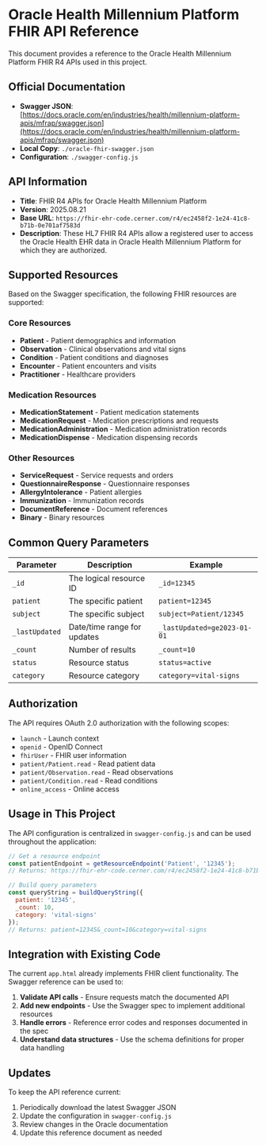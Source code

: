 # Oracle Health Millennium Platform FHIR API Reference

This document provides a reference to the Oracle Health Millennium Platform FHIR R4 APIs used in this project.

## Official Documentation

- **Swagger JSON**: [https://docs.oracle.com/en/industries/health/millennium-platform-apis/mfrap/swagger.json](https://docs.oracle.com/en/industries/health/millennium-platform-apis/mfrap/swagger.json)
- **Local Copy**: `./oracle-fhir-swagger.json`
- **Configuration**: `./swagger-config.js`

## API Information

- **Title**: FHIR R4 APIs for Oracle Health Millennium Platform
- **Version**: 2025.08.21
- **Base URL**: `https://fhir-ehr-code.cerner.com/r4/ec2458f2-1e24-41c8-b71b-0e701af7583d`
- **Description**: These HL7 FHIR R4 APIs allow a registered user to access the Oracle Health EHR data in Oracle Health Millennium Platform for which they are authorized.

## Supported Resources

Based on the Swagger specification, the following FHIR resources are supported:

### Core Resources
- **Patient** - Patient demographics and information
- **Observation** - Clinical observations and vital signs
- **Condition** - Patient conditions and diagnoses
- **Encounter** - Patient encounters and visits
- **Practitioner** - Healthcare providers

### Medication Resources
- **MedicationStatement** - Patient medication statements
- **MedicationRequest** - Medication prescriptions and requests
- **MedicationAdministration** - Medication administration records
- **MedicationDispense** - Medication dispensing records

### Other Resources
- **ServiceRequest** - Service requests and orders
- **QuestionnaireResponse** - Questionnaire responses
- **AllergyIntolerance** - Patient allergies
- **Immunization** - Immunization records
- **DocumentReference** - Document references
- **Binary** - Binary resources

## Common Query Parameters

| Parameter | Description | Example |
|-----------|-------------|---------|
| `_id` | The logical resource ID | `_id=12345` |
| `patient` | The specific patient | `patient=12345` |
| `subject` | The specific subject | `subject=Patient/12345` |
| `_lastUpdated` | Date/time range for updates | `_lastUpdated=ge2023-01-01` |
| `_count` | Number of results | `_count=10` |
| `status` | Resource status | `status=active` |
| `category` | Resource category | `category=vital-signs` |

## Authorization

The API requires OAuth 2.0 authorization with the following scopes:

- `launch` - Launch context
- `openid` - OpenID Connect
- `fhirUser` - FHIR user information
- `patient/Patient.read` - Read patient data
- `patient/Observation.read` - Read observations
- `patient/Condition.read` - Read conditions
- `online_access` - Online access

## Usage in This Project

The API configuration is centralized in `swagger-config.js` and can be used throughout the application:

```javascript
// Get a resource endpoint
const patientEndpoint = getResourceEndpoint('Patient', '12345');
// Returns: https://fhir-ehr-code.cerner.com/r4/ec2458f2-1e24-41c8-b71b-0e701af7583d/Patient/12345

// Build query parameters
const queryString = buildQueryString({
  patient: '12345',
  _count: 10,
  category: 'vital-signs'
});
// Returns: patient=12345&_count=10&category=vital-signs
```

## Integration with Existing Code

The current `app.html` already implements FHIR client functionality. The Swagger reference can be used to:

1. **Validate API calls** - Ensure requests match the documented API
2. **Add new endpoints** - Use the Swagger spec to implement additional resources
3. **Handle errors** - Reference error codes and responses documented in the spec
4. **Understand data structures** - Use the schema definitions for proper data handling

## Updates

To keep the API reference current:

1. Periodically download the latest Swagger JSON
2. Update the configuration in `swagger-config.js`
3. Review changes in the Oracle documentation
4. Update this reference document as needed
